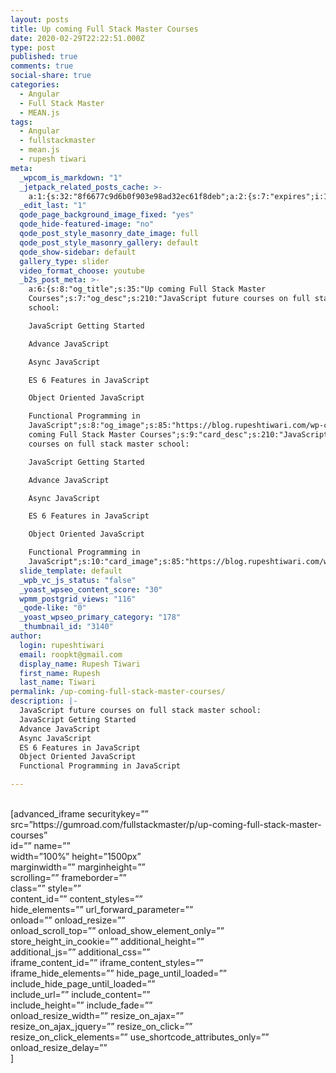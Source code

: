 ```yaml
---
layout: posts
title: Up coming Full Stack Master Courses
date: 2020-02-29T22:22:51.000Z
type: post
published: true
comments: true
social-share: true
categories:
  - Angular
  - Full Stack Master
  - MEAN.js
tags:
  - Angular
  - fullstackmaster
  - mean.js
  - rupesh tiwari
meta:
  _wpcom_is_markdown: "1"
  _jetpack_related_posts_cache: >-
    a:1:{s:32:"8f6677c9d6b0f903e98ad32ec61f8deb";a:2:{s:7:"expires";i:1594760538;s:7:"payload";a:3:{i:0;a:1:{s:2:"id";i:3308;}i:1;a:1:{s:2:"id";i:3163;}i:2;a:1:{s:2:"id";i:1084;}}}}
  _edit_last: "1"
  qode_page_background_image_fixed: "yes"
  qode_hide-featured-image: "no"
  qode_post_style_masonry_date_image: full
  qode_post_style_masonry_gallery: default
  qode_show-sidebar: default
  gallery_type: slider
  video_format_choose: youtube
  _b2s_post_meta: >-
    a:6:{s:8:"og_title";s:35:"Up coming Full Stack Master
    Courses";s:7:"og_desc";s:210:"JavaScript future courses on full stack master
    school: 

    JavaScript Getting Started

    Advance JavaScript

    Async JavaScript

    ES 6 Features in JavaScript

    Object Oriented JavaScript

    Functional Programming in
    JavaScript";s:8:"og_image";s:85:"https://blog.rupeshtiwari.com/wp-content/uploads/2020/02/Thumbnail-Final-Design-4.png";s:10:"card_title";s:35:"Up
    coming Full Stack Master Courses";s:9:"card_desc";s:210:"JavaScript future
    courses on full stack master school: 

    JavaScript Getting Started

    Advance JavaScript

    Async JavaScript

    ES 6 Features in JavaScript

    Object Oriented JavaScript

    Functional Programming in
    JavaScript";s:10:"card_image";s:85:"https://blog.rupeshtiwari.com/wp-content/uploads/2020/02/Thumbnail-Final-Design-4.png";}
  slide_template: default
  _wpb_vc_js_status: "false"
  _yoast_wpseo_content_score: "30"
  wpmm_postgrid_views: "116"
  _qode-like: "0"
  _yoast_wpseo_primary_category: "178"
  _thumbnail_id: "3140"
author:
  login: rupeshtiwari
  email: roopkt@gmail.com
  display_name: Rupesh Tiwari
  first_name: Rupesh
  last_name: Tiwari
permalink: /up-coming-full-stack-master-courses/
description: |-
  JavaScript future courses on full stack master school: 
  JavaScript Getting Started
  Advance JavaScript
  Async JavaScript
  ES 6 Features in JavaScript
  Object Oriented JavaScript
  Functional Programming in JavaScript

---
```


<p><!-- wp:html --><br />
[advanced_iframe securitykey=”” src=”https://gumroad.com/fullstackmaster/p/up-coming-full-stack-master-courses”<br />
id=”” name=””<br />
width=”100%” height=”1500px”<br />
marginwidth=”” marginheight=””<br />
scrolling=”” frameborder=””<br />
class=”” style=””<br />
content_id=”” content_styles=””<br />
hide_elements=”” url_forward_parameter=””<br />
onload=”” onload_resize=””<br />
onload_scroll_top=”” onload_show_element_only=””<br />
store_height_in_cookie=”” additional_height=””<br />
additional_js=”” additional_css=””<br />
iframe_content_id=”” iframe_content_styles=””<br />
iframe_hide_elements=”” hide_page_until_loaded=””<br />
include_hide_page_until_loaded=””<br />
include_url=”” include_content=””<br />
include_height=”” include_fade=””<br />
onload_resize_width=”” resize_on_ajax=””<br />
resize_on_ajax_jquery=”” resize_on_click=””<br />
resize_on_click_elements=”” use_shortcode_attributes_only=””<br />
onload_resize_delay=””<br />
]<br />
<!-- /wp:html --></p>
